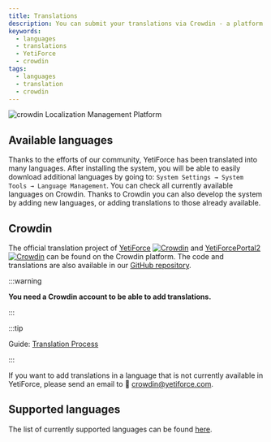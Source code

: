 ```yaml
---
title: Translations
description: You can submit your translations via Crowdin - a platform that allows the Community to translate software into any language.
keywords:
  - languages
  - translations
  - YetiForce
  - crowdin
tags:
  - languages
  - translation
  - crowdin
---
```


![crowdin Localization Management Platform](https://support.crowdin.com/assets/logos/core-logo/png/crowdin-core-logo-cDark.png)

## Available languages

Thanks to the efforts of our community, YetiForce has been translated into many languages. After installing the system, you will be able to easily download additional languages by going to: `System Settings → System Tools → Language Management`. You can check all currently available languages on Crowdin. Thanks to Crowdin you can also develop the system by adding new languages, or adding translations to those already available.

## Crowdin

The official translation project of [YetiForce](https://crowdin.com/project/yetiforcecrm) [![Crowdin](https://badges.crowdin.net/yetiforcecrm/localized.svg)](https://crowdin.com/project/yetiforcecrm) and [YetiForcePortal2](https://crowdin.com/project/yetiforceportal2) [![Crowdin](https://badges.crowdin.net/yetiforceportal2/localized.svg)](https://crowdin.com/project/yetiforceportal2) can be found on the Crowdin platform. The code and translations are also available in our [GitHub repository](https://github.com/YetiForceCompany/YetiForceCRM).

:::warning

**You need a Crowdin account to be able to add translations.**

:::

:::tip

Guide: [Translation Process](https://support.crowdin.com/crowdin-intro/#translation-process)

:::

If you want to add translations in a language that is not currently available in YetiForce, please send an email to 📧 crowdin@yetiforce.com.

## Supported languages

The list of currently supported languages can be found [here](https://crowdin.com/project/yetiforcecrm).
